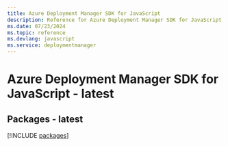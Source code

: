 ```yaml
---
title: Azure Deployment Manager SDK for JavaScript
description: Reference for Azure Deployment Manager SDK for JavaScript
ms.date: 07/23/2024
ms.topic: reference
ms.devlang: javascript
ms.service: deploymentmanager
---
```

# Azure Deployment Manager SDK for JavaScript - latest
## Packages - latest
[!INCLUDE [packages](deployment-manager-index.md)]